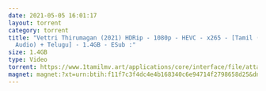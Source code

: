 ```yaml
---
date: 2021-05-05 16:01:17
layout: torrent
category: torrent
title: "Vettri Thirumagan (2021) HDRip - 1080p - HEVC - x265 - [Tamil (Original
  Audio) + Telugu] - 1.4GB - ESub :"
size: 1.4GB
type: Video
torrent: https://www.1tamilmv.art/applications/core/interface/file/attachment.php?id=76740
magnet: magnet:?xt=urn:btih:f11f7c3f4dc4e4b168340c6e94714f2798658d25&dn=www.1TamilMV.art%20-%20Vettri%20Thirumagan%20(2021)%20HDRip%20-%201080p%20-%20HEVC%20-%20%5bTam%20(Org%20Aud)%20%2b%20Tel%5d%20-%20ESub.mkv&tr=udp%3a%2f%2fp4p.arenabg.com%3a1337%2fannounce&tr=http%3a%2f%2fpow7.com%3a80%2fannounce&tr=udp%3a%2f%2ftracker.tiny-vps.com%3a6969%2fannounce&tr=http%3a%2f%2ftracker2.itzmx.com%3a6961%2fannounce&tr=udp%3a%2f%2f151.80.120.114%3a2710%2fannounce&tr=udp%3a%2f%2f9.rarbg.com%3a2790%2fannounce&tr=udp%3a%2f%2f9.rarbg.to%3a2740%2fannounce&tr=udp%3a%2f%2fopen.stealth.si%3a80%2fannounce&tr=udp%3a%2f%2ftracker.leechers-paradise.org%3a6969%2fannounce&tr=udp%3a%2f%2ftracker.opentrackr.org%3a1337%2fannounce&tr=http%3a%2f%2ft.nyaatracker.com%3a80%2fannounce
---
```

